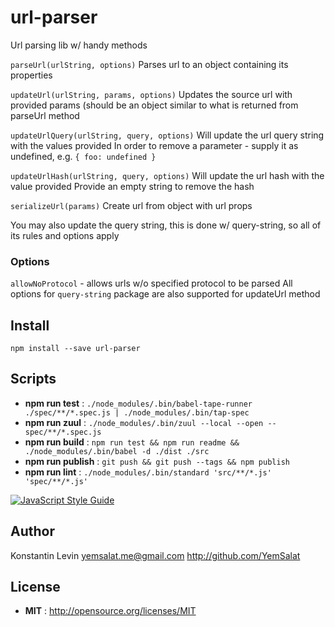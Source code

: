 # url-parser

Url parsing lib w/ handy methods

`parseUrl(urlString, options)`
Parses url to an object containing its properties

`updateUrl(urlString, params, options)`
Updates the source url with provided params
(should be an object similar to what is returned from parseUrl method

`updateUrlQuery(urlString, query, options)`
Will update the url query string with the values provided
In order to remove a parameter - supply it as undefined, e.g. `{ foo: undefined }`

`updateUrlHash(urlString, query, options)`
Will update the url hash with the value provided
Provide an empty string to remove the hash

`serializeUrl(params)`
Create url from object with url props

You may also update the query string, this is done w/ query-string, so all of its rules and options apply

### Options
`allowNoProtocol` - allows urls w/o specified protocol to be parsed
All options for `query-string` package are also supported for updateUrl method


## Install

`npm install --save url-parser`


## Scripts

 - **npm run test** : `./node_modules/.bin/babel-tape-runner ./spec/**/*.spec.js | ./node_modules/.bin/tap-spec`
 - **npm run zuul** : `./node_modules/.bin/zuul --local --open -- spec/**/*.spec.js`
 - **npm run build** : `npm run test && npm run readme && ./node_modules/.bin/babel -d ./dist ./src`
 - **npm run publish** : `git push && git push --tags && npm publish`
 - **npm run lint** : `./node_modules/.bin/standard 'src/**/*.js' 'spec/**/*.js'`

 [![JavaScript Style Guide](https://cdn.rawgit.com/standard/standard/master/badge.svg)](https://github.com/standard/standard)

## Author

Konstantin Levin <yemsalat.me@gmail.com> http://github.com/YemSalat

## License

 - **MIT** : http://opensource.org/licenses/MIT
